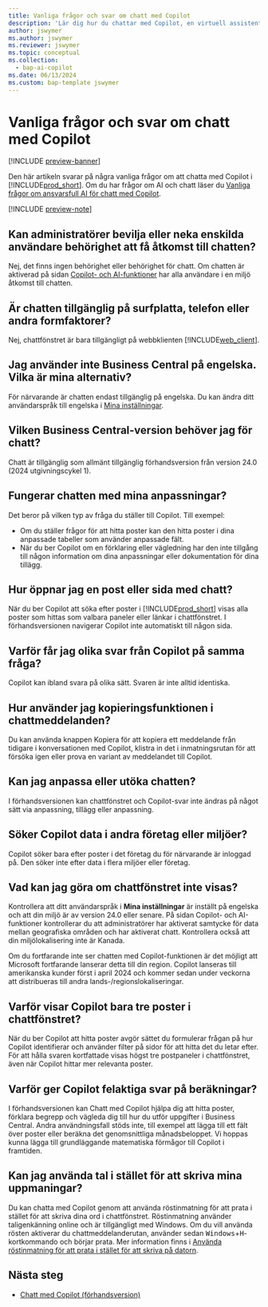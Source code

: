 ```yaml
---
title: Vanliga frågor och svar om chatt med Copilot
description: 'Lär dig hur du chattar med Copilot, en virtuell assistent som hjälper dig att använda Business Central. Hitta svar på vanliga frågor om chattfunktioner, inställningar och begränsningar.'
author: jswymer
ms.author: jswymer
ms.reviewer: jswymer
ms.topic: conceptual
ms.collection:
  - bap-ai-copilot
ms.date: 06/13/2024
ms.custom: bap-template jswymer
---
```

# <a name="chat-with-copilot-faq"></a>Vanliga frågor och svar om chatt med Copilot

[!INCLUDE [preview-banner](~/../shared-content/shared/preview-includes/preview-banner.md)]

Den här artikeln svarar på några vanliga frågor om att chatta med Copilot i [!INCLUDE[prod_short](includes/prod_short.md)]. Om du har frågor om AI och chatt läser du [Vanliga frågor om ansvarsfull AI för chatt med Copilot](faqs-chat-with-copilot.md).

[!INCLUDE [preview-note](~/../shared-content/shared/preview-includes/production-ready-preview-dynamics365.md)]

## <a name="can-admins-grant-or-deny-permission-to-individual-users-to-get-access-to-chat"></a>Kan administratörer bevilja eller neka enskilda användare behörighet att få åtkomst till chatten?

Nej, det finns ingen behörighet eller behörighet för chatt. Om chatten är aktiverad på sidan [Copilot- och AI-funktioner](enable-ai.md) har alla användare i en miljö åtkomst till chatten.
 
## <a name="is-chat-available-on-tablet-phone-or-other-form-factors"></a>Är chatten tillgänglig på surfplatta, telefon eller andra formfaktorer?

Nej, chattfönstret är bara tillgängligt på webbklienten [!INCLUDE[web_client](includes/web_client.md)].

## <a name="i-dont-use-business-central-in-english-what-are-my-options"></a>Jag använder inte Business Central på engelska. Vilka är mina alternativ?

För närvarande är chatten endast tillgänglig på engelska. Du kan ändra ditt användarspråk till engelska i [Mina inställningar](ui-change-basic-settings.md#language).

## <a name="what-version-of-business-central-do-i-need-for-chat"></a>Vilken Business Central-version behöver jag för chatt?

Chatt är tillgänglig som allmänt tillgänglig förhandsversion från version 24.0 (2024 utgivningscykel 1).

## <a name="does-chat-work-with-my-customizations"></a>Fungerar chatten med mina anpassningar?

Det beror på vilken typ av fråga du ställer till Copilot. Till exempel:

- Om du ställer frågor för att hitta poster kan den hitta poster i dina anpassade tabeller som använder anpassade fält.
- När du ber Copilot om en förklaring eller vägledning har den inte tillgång till någon information om dina anpassningar eller dokumentation för dina tillägg.

## <a name="how-do-i-open-a-record-or-page-with-chat"></a>Hur öppnar jag en post eller sida med chatt?

När du ber Copilot att söka efter poster i [!INCLUDE[prod_short](includes/prod_short.md)] visas alla poster som hittas som valbara paneler eller länkar i chattfönstret. I förhandsversionen navigerar Copilot inte automatiskt till någon sida.

## <a name="why-do-i-get-different-answers-from-copilot-for-the-same-question"></a>Varför får jag olika svar från Copilot på samma fråga?

Copilot kan ibland svara på olika sätt. Svaren är inte alltid identiska.

## <a name="how-do-i-use-the-copy-function-on-chat-messages"></a>Hur använder jag kopieringsfunktionen i chattmeddelanden?

Du kan använda knappen Kopiera för att kopiera ett meddelande från tidigare i konversationen med Copilot, klistra in det i inmatningsrutan för att försöka igen eller prova en variant av meddelandet till Copilot.

## <a name="can-i-customize-or-extend-chat"></a>Kan jag anpassa eller utöka chatten?

I förhandsversionen kan chattfönstret och Copilot-svar inte ändras på något sätt via anpassning, tillägg eller anpassning.

## <a name="does-copilot-search-for-data-in-other-companies-or-environments"></a>Söker Copilot data i andra företag eller miljöer?

Copilot söker bara efter poster i det företag du för närvarande är inloggad på. Den söker inte efter data i flera miljöer eller företag.

## <a name="what-can-i-do-if-the-chat-pane-doesnt-show"></a>Vad kan jag göra om chattfönstret inte visas?

Kontrollera att ditt användarspråk i **Mina inställningar** är inställt på engelska och att din miljö är av version 24.0 eller senare. På sidan Copilot- och AI-funktioner kontrollerar du att administratörer har aktiverat samtycke för data mellan geografiska områden och har aktiverat chatt. Kontrollera också att din miljölokalisering inte är Kanada.

Om du fortfarande inte ser chatten med Copilot-funktionen är det möjligt att Microsoft fortfarande lanserar detta till din region. Copilot lanseras till amerikanska kunder först i april 2024 och kommer sedan under veckorna att distribueras till andra lands-/regionslokaliseringar.

## <a name="why-does-copilot-only-show-three-records-in-the-chat-pane"></a>Varför visar Copilot bara tre poster i chattfönstret?

När du ber Copilot att hitta poster avgör sättet du formulerar frågan på hur Copilot identifierar och använder filter på sidor för att hitta det du letar efter. För att hålla svaren kortfattade visas högst tre postpaneler i chattfönstret, även när Copilot hittar mer relevanta poster.

## <a name="why-does-copilot-give-incorrect-answers-to-calculations"></a>Varför ger Copilot felaktiga svar på beräkningar?

I förhandsversionen kan Chatt med Copilot hjälpa dig att hitta poster, förklara begrepp och vägleda dig till hur du utför uppgifter i Business Central. Andra användningsfall stöds inte, till exempel att lägga till ett fält över poster eller beräkna det genomsnittliga månadsbeloppet. Vi hoppas kunna lägga till grundläggande matematiska förmågor till Copilot i framtiden.

## <a name="can-i-use-speech-instead-of-typing-my-prompts"></a>Kan jag använda tal i stället för att skriva mina uppmaningar?

Du kan chatta med Copilot genom att använda röstinmatning för att prata i stället för att skriva dina ord i chattfönstret. Röstinmatning använder taligenkänning online och är tillgängligt med Windows. Om du vill använda rösten aktiverar du chattmeddelanderutan, använder sedan <kbd>Windows</kbd>+<kbd>H</kbd>-kortkommando och börjar prata. Mer information finns i [Använda röstinmatning för att prata i stället för att skriva på datorn](https://support.microsoft.com/windows/use-voice-typing-to-talk-instead-of-type-on-your-pc-fec94565-c4bd-329d-e59a-af033fa5689f).

## <a name="next-steps"></a>Nästa steg

- [Chatt med Copilot (förhandsversion)](chat-with-copilot.md)
